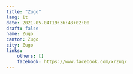 ```yaml
---
title: "Zugo"
lang: it
date: 2021-05-04T19:36:43+02:00
draft: false
name: Zugo
canton: Zugo
city: Zugo
links:
    others: []
    facebook: https://www.facebook.com/xrzug/
---
```


